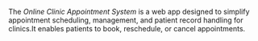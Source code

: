The *Online Clinic Appointment System* is a web app designed to simplify appointment scheduling, management, and patient record handling for clinics.It enables patients to book, reschedule, or cancel appointments.

